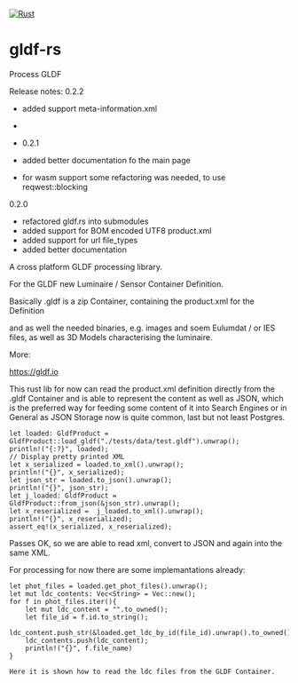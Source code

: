 [![Rust](https://github.com/holg/gldf-rs/actions/workflows/rust.yml/badge.svg)](https://github.com/holg/gldf-rs/actions/workflows/rust.yml)


# gldf-rs
Process GLDF

Release notes:
0.2.2
- added support meta-information.xml
- 


- 0.2.1
- added better documentation fo the main page
- for wasm support some refactoring was needed, to use reqwest::blocking 


0.2.0 
- refactored gldf.rs into submodules
- added support for BOM encoded UTF8 product.xml
- added support for url file_types
- added better documentation

A cross platform GLDF processing library.

For the GLDF new Luminaire / Sensor Container Definition.

Basically .gldf is a zip Container, containing the product.xml for the Definition

and as well the needed binaries, e.g. images and soem Eulumdat / or IES files,
as well as 3D Models characterising the luminaire.

More:

https://gldf.io

This rust lib for now can read the product.xml definition directly from the .gldf Container
and is able to represent the content as well as JSON, which is the preferred way for feeding some content of it
into Search Engines or in General as JSON Storage now is quite common, last but not least Postgres.


    let loaded: GldfProduct = GldfProduct::load_gldf("./tests/data/test.gldf").unwrap();
    println!("{:?}", loaded);
    // Display pretty printed XML
    let x_serialized = loaded.to_xml().unwrap();
    println!("{}", x_serialized);
    let json_str = loaded.to_json().unwrap();
    println!("{}", json_str);
    let j_loaded: GldfProduct = GldfProduct::from_json(&json_str).unwrap();
    let x_reserialized =  j_loaded.to_xml().unwrap();
    println!("{}", x_reserialized);
    assert_eq!(x_serialized, x_reserialized);

Passes OK, so we are able to read xml, convert to JSON and again into the same XML.

For processing for now there are some implemantations already:

    let phot_files = loaded.get_phot_files().unwrap();
    let mut ldc_contents: Vec<String> = Vec::new();
    for f in phot_files.iter(){
        let mut ldc_content = "".to_owned();
        let file_id = f.id.to_string();
        ldc_content.push_str(&loaded.get_ldc_by_id(file_id).unwrap().to_owned());
        ldc_contents.push(ldc_content);
        println!("{}", f.file_name)
    }

    Here it is shown how to read the ldc files from the GLDF Container.
